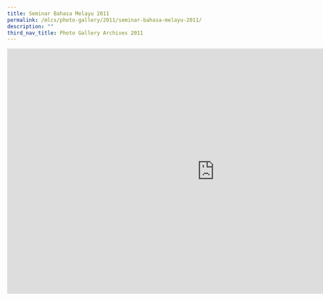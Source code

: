 ```yaml
---
title: Seminar Bahasa Melayu 2011
permalink: /mlcs/photo-gallery/2011/seminar-bahasa-melayu-2011/
description: ""
third_nav_title: Photo Gallery Archives 2011
---
```

<iframe allowfullscreen="true" height="569" width="960" frameborder="0" src="https://docs.google.com/presentation/d/e/2PACX-1vQuy0lsp_O31AKJXOYP-sluPY2rlE8WwEth0j9SMYv2pBkuSfNPhXJh67tzVrLdU4NmrJf-y9xeKpVb/embed?start=true&amp;loop=true&amp;delayms=5000"></iframe>